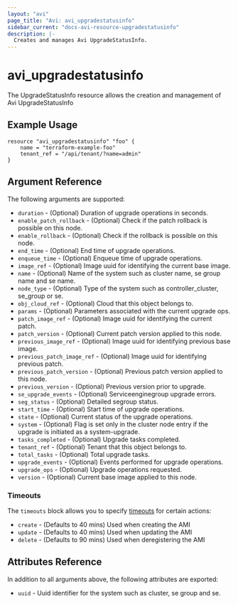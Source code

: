 ```yaml
---
layout: "avi"
page_title: "Avi: avi_upgradestatusinfo"
sidebar_current: "docs-avi-resource-upgradestatusinfo"
description: |-
  Creates and manages Avi UpgradeStatusInfo.
---
```


# avi_upgradestatusinfo

The UpgradeStatusInfo resource allows the creation and management of Avi UpgradeStatusInfo

## Example Usage

```hcl
resource "avi_upgradestatusinfo" "foo" {
    name = "terraform-example-foo"
    tenant_ref = "/api/tenant/?name=admin"
}
```

## Argument Reference

The following arguments are supported:

* `duration` - (Optional) Duration of upgrade operations in seconds.
* `enable_patch_rollback` - (Optional) Check if the patch rollback is possible on this node.
* `enable_rollback` - (Optional) Check if the rollback is possible on this node.
* `end_time` - (Optional) End time of upgrade operations.
* `enqueue_time` - (Optional) Enqueue time of upgrade operations.
* `image_ref` - (Optional) Image uuid for identifying the current base image.
* `name` - (Optional) Name of the system such as cluster name, se group name and se name.
* `node_type` - (Optional) Type of the system such as controller_cluster, se_group or se.
* `obj_cloud_ref` - (Optional) Cloud that this object belongs to.
* `params` - (Optional) Parameters associated with the current upgrade ops.
* `patch_image_ref` - (Optional) Image uuid for identifying the current patch.
* `patch_version` - (Optional) Current patch version applied to this node.
* `previous_image_ref` - (Optional) Image uuid for identifying previous base image.
* `previous_patch_image_ref` - (Optional) Image uuid for identifying previous patch.
* `previous_patch_version` - (Optional) Previous patch version applied to this node.
* `previous_version` - (Optional) Previous version prior to upgrade.
* `se_upgrade_events` - (Optional) Serviceenginegroup upgrade errors.
* `seg_status` - (Optional) Detailed segroup status.
* `start_time` - (Optional) Start time of upgrade operations.
* `state` - (Optional) Current status of the upgrade operations.
* `system` - (Optional) Flag is set only in the cluster node entry if the upgrade is initiated as a system-upgrade.
* `tasks_completed` - (Optional) Upgrade tasks completed.
* `tenant_ref` - (Optional) Tenant that this object belongs to.
* `total_tasks` - (Optional) Total upgrade tasks.
* `upgrade_events` - (Optional) Events performed for upgrade operations.
* `upgrade_ops` - (Optional) Upgrade operations requested.
* `version` - (Optional) Current base image applied to this node.


### Timeouts

The `timeouts` block allows you to specify [timeouts](https://www.terraform.io/docs/configuration/resources.html#timeouts) for certain actions:

* `create` - (Defaults to 40 mins) Used when creating the AMI
* `update` - (Defaults to 40 mins) Used when updating the AMI
* `delete` - (Defaults to 90 mins) Used when deregistering the AMI

## Attributes Reference

In addition to all arguments above, the following attributes are exported:

* `uuid` -  Uuid identifier for the system such as cluster, se group and se.

